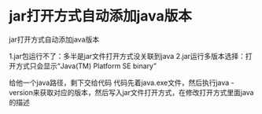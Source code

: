 # jar打开方式自动添加java版本
jar打开方式自动添加java版本

1.jar包运行不了：多半是jar文件打开方式没关联到java
2.jar运行多版本选择：打开方式只会显示“Java(TM) Platform SE binary”


给他一个java路径，剩下交给代码
代码先着java.exe文件，然后执行java -version来获取对应的版本，然后写入jar文件打开方式，在修改打开方式里面java的描述
